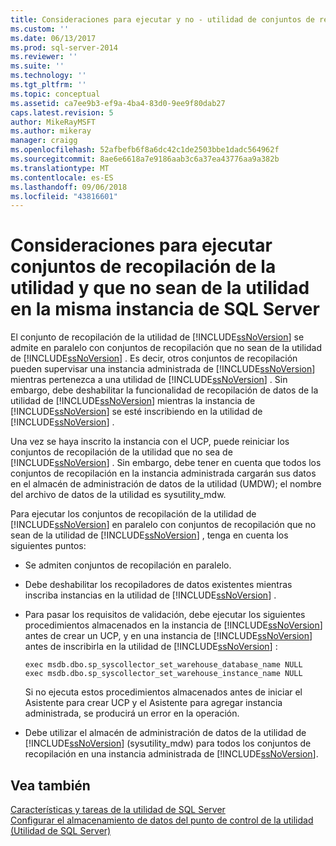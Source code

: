 ```yaml
---
title: Consideraciones para ejecutar y no - utilidad de conjuntos de recopilación de la misma instancia de SQL Server | Microsoft Docs
ms.custom: ''
ms.date: 06/13/2017
ms.prod: sql-server-2014
ms.reviewer: ''
ms.suite: ''
ms.technology: ''
ms.tgt_pltfrm: ''
ms.topic: conceptual
ms.assetid: ca7ee9b3-ef9a-4ba4-83d0-9ee9f80dab27
caps.latest.revision: 5
author: MikeRayMSFT
ms.author: mikeray
manager: craigg
ms.openlocfilehash: 52afbefb6f8a6dc42c1de2503bbe1dadc564962f
ms.sourcegitcommit: 8ae6e6618a7e9186aab3c6a37ea43776aa9a382b
ms.translationtype: MT
ms.contentlocale: es-ES
ms.lasthandoff: 09/06/2018
ms.locfileid: "43816601"
---
```

# <a name="considerations-for-running-utility-and-non-utility-collection-sets-on-the-same-instance-of-sql-server"></a>Consideraciones para ejecutar conjuntos de recopilación de la utilidad y que no sean de la utilidad en la misma instancia de SQL Server
  El conjunto de recopilación de la utilidad de [!INCLUDE[ssNoVersion](../../includes/ssnoversion-md.md)] se admite en paralelo con conjuntos de recopilación que no sean de la utilidad de [!INCLUDE[ssNoVersion](../../includes/ssnoversion-md.md)] . Es decir, otros conjuntos de recopilación pueden supervisar una instancia administrada de [!INCLUDE[ssNoVersion](../../includes/ssnoversion-md.md)] mientras pertenezca a una utilidad de [!INCLUDE[ssNoVersion](../../includes/ssnoversion-md.md)] . Sin embargo, debe deshabilitar la funcionalidad de recopilación de datos de la utilidad de [!INCLUDE[ssNoVersion](../../includes/ssnoversion-md.md)] mientras la instancia de [!INCLUDE[ssNoVersion](../../includes/ssnoversion-md.md)] se esté inscribiendo en la utilidad de [!INCLUDE[ssNoVersion](../../includes/ssnoversion-md.md)] .  
  
 Una vez se haya inscrito la instancia con el UCP, puede reiniciar los conjuntos de recopilación de la utilidad que no sea de [!INCLUDE[ssNoVersion](../../includes/ssnoversion-md.md)] . Sin embargo, debe tener en cuenta que todos los conjuntos de recopilación en la instancia administrada cargarán sus datos en el almacén de administración de datos de la utilidad (UMDW); el nombre del archivo de datos de la utilidad es sysutility_mdw.  
  
 Para ejecutar los conjuntos de recopilación de la utilidad de [!INCLUDE[ssNoVersion](../../includes/ssnoversion-md.md)] en paralelo con conjuntos de recopilación que no sean de la utilidad de [!INCLUDE[ssNoVersion](../../includes/ssnoversion-md.md)] , tenga en cuenta los siguientes puntos:  
  
-   Se admiten conjuntos de recopilación en paralelo.  
  
-   Debe deshabilitar los recopiladores de datos existentes mientras inscriba instancias en la utilidad de [!INCLUDE[ssNoVersion](../../includes/ssnoversion-md.md)] .  
  
-   Para pasar los requisitos de validación, debe ejecutar los siguientes procedimientos almacenados en la instancia de [!INCLUDE[ssNoVersion](../../includes/ssnoversion-md.md)] antes de crear un UCP, y en una instancia de [!INCLUDE[ssNoVersion](../../includes/ssnoversion-md.md)] antes de inscribirla en la utilidad de [!INCLUDE[ssNoVersion](../../includes/ssnoversion-md.md)] :  
  
    ```  
    exec msdb.dbo.sp_syscollector_set_warehouse_database_name NULL  
    exec msdb.dbo.sp_syscollector_set_warehouse_instance_name NULL  
    ```  
  
     Si no ejecuta estos procedimientos almacenados antes de iniciar el Asistente para crear UCP y el Asistente para agregar instancia administrada, se producirá un error en la operación.  
  
-   Debe utilizar el almacén de administración de datos de la utilidad de [!INCLUDE[ssNoVersion](../../includes/ssnoversion-md.md)] (sysutility_mdw) para todos los conjuntos de recopilación en una instancia administrada de [!INCLUDE[ssNoVersion](../../includes/ssnoversion-md.md)].  
  
## <a name="see-also"></a>Vea también  
 [Características y tareas de la utilidad de SQL Server](sql-server-utility-features-and-tasks.md)   
 [Configurar el almacenamiento de datos del punto de control de la utilidad &#40;Utilidad de SQL Server&#41;](configure-your-utility-control-point-data-warehouse-sql-server-utility.md)  
  
  

